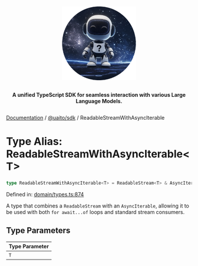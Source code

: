 <div style="display:flex; flex-direction:column; align-items:center;">
<p align="center">
  <img src="../UAITO.png" alt="UAITO Logo" width="200"/>
</p>

<p align="center">
  <strong>A unified TypeScript SDK for seamless interaction with various Large Language Models.</strong>
</p>
</div>

[Documentation](README.md) / [@uaito/sdk](@uaito.sdk.md) / ReadableStreamWithAsyncIterable

# Type Alias: ReadableStreamWithAsyncIterable\<T\>

```ts
type ReadableStreamWithAsyncIterable<T> = ReadableStream<T> & AsyncIterable<T>;
```

Defined in: [domain/types.ts:874](https://github.com/elribonazo/uaito/blob/61fe38d8ca6389b9df4b175df981376a787b30b1/packages/sdk/src/domain/types.ts#L874)

A type that combines a `ReadableStream` with an `AsyncIterable`, allowing it to be used
with both `for await...of` loops and standard stream consumers.

## Type Parameters

| Type Parameter |
| ------ |
| `T` |
